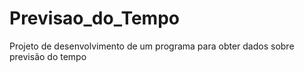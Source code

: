 # Previsao_do_Tempo
 Projeto de desenvolvimento de um programa para obter dados sobre previsão do tempo
